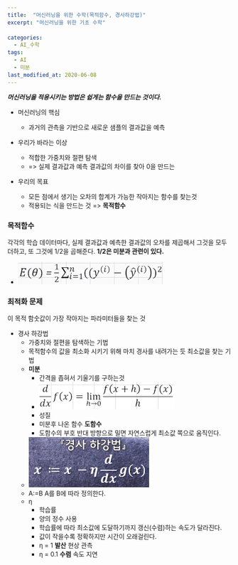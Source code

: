 ```yaml
---
title:  "머신러닝을 위한 수학(목적함수, 경사하강법)"
excerpt: "머신러닝을 위한 기초 수학"

categories:
  - AI_수학
tags:
  - AI
  - 미분
last_modified_at: 2020-06-08
---
```


_**머신러닝을 적용시키는 방법은 쉽게는 함수을 만드는 것이다.**_

* 머신러닝의 핵심
  * 과거의 관측을 기반으로 새로운 샘플의 결과값을 예측
  
* 우리가 바라는 이상
  * 적합한 가중치와 절편 탐색
  * => 실제 결과값과 예측 결과값의 차이를 찾아 0을 만드는  
  
* 우리의 목표
  * 모든 점에서 생기는 오차의 합계가 가능한 작아지는 함수를 찾는것
  * 적용되는 식을 만드는 것 => **목적함수**
  
### 목적함수
  각각의 학습 데이터마다, 실제 결과값과 예측한 결과값의 오차를 
  제곱해서 그것을 모두 더하고, 또 그것에 1/2을 곱해준다.
  **1/2은 미분과 관련이 있다.**
* ![목적함수](./img/목적함수.PNG)
### 최적화 문제
  이 목적 함숫값이 가장 작아지는 파라미터들을 찾는 것
  
* 경사 하강법
  * 가중치와 절편을 탐색하는 기법
  * 목적함수의 값을 최소화 시키기 위해 마치 경사를 내려가는 듯 최소값을 찾는 기법
  * **미분**
    * 간격을 좁혀서 기울기를 구하는것
    * ![미분](./img/미분.PNG)
    * 성질
    * 미분후 나온 함수 **도함수**
    * 도함수의 부호 반대 방향으로 밀면 자연스럽게 최소값 쪽으로 움직인다.
  * ![경사하강법](./img/경사하강법.PNG)
  * A:=B A를 B에 따라 정의한다.
  * η
    * 학습률
    * 양의 정수 사용
    * 학습률에 따라 최소값에 도달하기까지 갱신(수렴)하는 속도가 달라진다.
    * 값이 작을수록 정확하지만 시간이 오래걸린다.
    * η = 1 **발산** 현상 관측
    * η = 0.1 **수렴** 속도 지연
    
